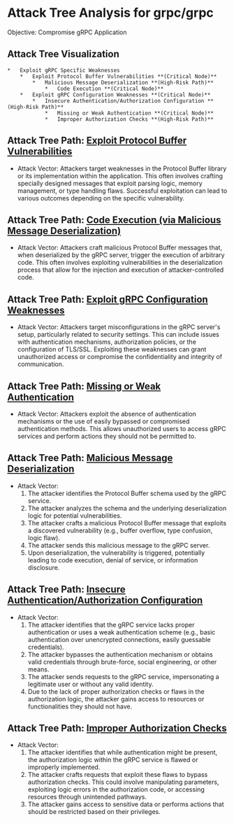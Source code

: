 # Attack Tree Analysis for grpc/grpc

Objective: Compromise gRPC Application

## Attack Tree Visualization

```
*   Exploit gRPC Specific Weaknesses
    *   Exploit Protocol Buffer Vulnerabilities **(Critical Node)**
        *   Malicious Message Deserialization **(High-Risk Path)**
            *   Code Execution **(Critical Node)**
    *   Exploit gRPC Configuration Weaknesses **(Critical Node)**
        *   Insecure Authentication/Authorization Configuration **(High-Risk Path)**
            *   Missing or Weak Authentication **(Critical Node)**
            *   Improper Authorization Checks **(High-Risk Path)**
```


## Attack Tree Path: [Exploit Protocol Buffer Vulnerabilities](./attack_tree_paths/exploit_protocol_buffer_vulnerabilities.md)

*   Attack Vector: Attackers target weaknesses in the Protocol Buffer library or its implementation within the application. This often involves crafting specially designed messages that exploit parsing logic, memory management, or type handling flaws. Successful exploitation can lead to various outcomes depending on the specific vulnerability.

## Attack Tree Path: [Code Execution (via Malicious Message Deserialization)](./attack_tree_paths/code_execution__via_malicious_message_deserialization_.md)

*   Attack Vector: Attackers craft malicious Protocol Buffer messages that, when deserialized by the gRPC server, trigger the execution of arbitrary code. This often involves exploiting vulnerabilities in the deserialization process that allow for the injection and execution of attacker-controlled code.

## Attack Tree Path: [Exploit gRPC Configuration Weaknesses](./attack_tree_paths/exploit_grpc_configuration_weaknesses.md)

*   Attack Vector: Attackers target misconfigurations in the gRPC server's setup, particularly related to security settings. This can include issues with authentication mechanisms, authorization policies, or the configuration of TLS/SSL. Exploiting these weaknesses can grant unauthorized access or compromise the confidentiality and integrity of communication.

## Attack Tree Path: [Missing or Weak Authentication](./attack_tree_paths/missing_or_weak_authentication.md)

*   Attack Vector: Attackers exploit the absence of authentication mechanisms or the use of easily bypassed or compromised authentication methods. This allows unauthorized users to access gRPC services and perform actions they should not be permitted to.

## Attack Tree Path: [Malicious Message Deserialization](./attack_tree_paths/malicious_message_deserialization.md)

*   Attack Vector:
    1. The attacker identifies the Protocol Buffer schema used by the gRPC service.
    2. The attacker analyzes the schema and the underlying deserialization logic for potential vulnerabilities.
    3. The attacker crafts a malicious Protocol Buffer message that exploits a discovered vulnerability (e.g., buffer overflow, type confusion, logic flaw).
    4. The attacker sends this malicious message to the gRPC server.
    5. Upon deserialization, the vulnerability is triggered, potentially leading to code execution, denial of service, or information disclosure.

## Attack Tree Path: [Insecure Authentication/Authorization Configuration](./attack_tree_paths/insecure_authenticationauthorization_configuration.md)

*   Attack Vector:
    1. The attacker identifies that the gRPC service lacks proper authentication or uses a weak authentication scheme (e.g., basic authentication over unencrypted connections, easily guessable credentials).
    2. The attacker bypasses the authentication mechanism or obtains valid credentials through brute-force, social engineering, or other means.
    3. The attacker sends requests to the gRPC service, impersonating a legitimate user or without any valid identity.
    4. Due to the lack of proper authorization checks or flaws in the authorization logic, the attacker gains access to resources or functionalities they should not have.

## Attack Tree Path: [Improper Authorization Checks](./attack_tree_paths/improper_authorization_checks.md)

*   Attack Vector:
    1. The attacker identifies that while authentication might be present, the authorization logic within the gRPC service is flawed or improperly implemented.
    2. The attacker crafts requests that exploit these flaws to bypass authorization checks. This could involve manipulating parameters, exploiting logic errors in the authorization code, or accessing resources through unintended pathways.
    3. The attacker gains access to sensitive data or performs actions that should be restricted based on their privileges.

